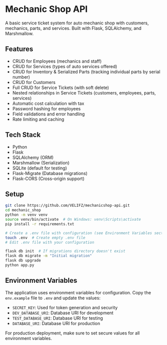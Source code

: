 # Mechanic Shop API

A basic service ticket system for auto mechanic shop with customers, mechanics, parts, and services. Built with Flask, SQLAlchemy, and Marshmallow.

## Features

-  CRUD for Employees (mechanics and staff)
-  CRUD for Services (types of auto services offered)
-  CRUD for Inventory & Serialized Parts (tracking individual parts by serial number)
-  CRUD for Customers
-  Full CRUD for Service Tickets (with soft delete)
-  Nested relationships in Service Tickets (customers, employees, parts, services)
-  Automatic cost calculation with tax
-  Password hashing for employees
-  Field validations and error handling
-  Rate limiting and caching


## Tech Stack

- Python
- Flask
- SQLAlchemy (ORM)
- Marshmallow (Serialization)
- SQLite (default for testing)
- Flask-Migrate (Database migrations)
- Flask-CORS (Cross-origin support)

## Setup

```bash
git clone https://github.com/VELIFZ/mechanicshop-api.git
cd mechanic_shop
python -m venv venv
source venv/bin/activate  # On Windows: venv\Scripts\activate
pip install -r requirements.txt

# Create a .env file with configuration (see Environment Variables section)
touch .env  # Create empty .env file
# Edit .env file with your configuration

flask db init  # If migrations directory doesn't exist
flask db migrate -m "Initial migration"
flask db upgrade
python app.py
```

## Environment Variables

The application uses environment variables for configuration. Copy the `env.example` file to `.env` and update the values:

- `SECRET_KEY`: Used for token generation and security
- `DEV_DATABASE_URI`: Database URI for development
- `TEST_DATABASE_URI`: Database URI for testing
- `DATABASE_URI`: Database URI for production

For production deployment, make sure to set secure values for all environment variables.
